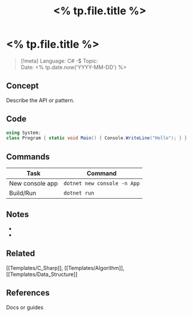 ﻿---
title: "<% tp.file.title %>"
type: lang-note
language: C#
created: "<% tp.date.now('YYYY-MM-DD') %>"
tags: [cs, language, csharp]
cssclass: cs-note
---

# <% tp.file.title %>

> [!meta]
> Language: C# -$ Topic:  
> Date: <% tp.date.now('YYYY-MM-DD') %>

## Concept
Describe the API or pattern.

## Code
```csharp
using System;
class Program { static void Main() { Console.WriteLine("Hello"); } }
```

## Commands
| Task | Command |
|------|---------|
| New console app | `dotnet new console -n App` |
| Build/Run | `dotnet run` |

## Notes
- 
- 

## Related
[[Templates/C_Sharp]], [[Templates/Algorithm]], [[Templates/Data_Structure]]

## References
Docs or guides



